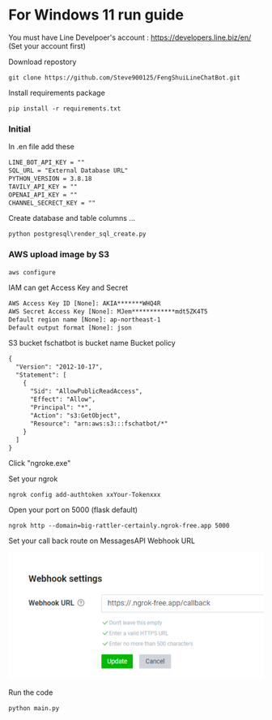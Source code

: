 # For Windows 11 run guide

You must have Line Develpoer's account :
https://developers.line.biz/en/
(Set your account first)

Download repostory
```
git clone https://github.com/Steve900125/FengShuiLineChatBot.git
```

Install requirements package
```
pip install -r requirements.txt
```



### Initial 
In .en file add these
```
LINE_BOT_API_KEY = ""
SQL_URL = "External Database URL"
PYTHON_VERSION = 3.8.18
TAVILY_API_KEY = ""
OPENAI_API_KEY = ""
CHANNEL_SECRECT_KEY = ""
```
Create database and table columns ...
```
python postgresql\render_sql_create.py  
```

### AWS upload image by S3

```
aws configure
```

IAM can get Access Key and Secret 


```
AWS Access Key ID [None]: AKIA*******WHQ4R
AWS Secret Access Key [None]: MJem************mdt5ZK4T5
Default region name [None]: ap-northeast-1
Default output format [None]: json
```

S3 bucket fschatbot is bucket name
Bucket policy
```
{
  "Version": "2012-10-17",
  "Statement": [
    {
      "Sid": "AllowPublicReadAccess",
      "Effect": "Allow",
      "Principal": "*",
      "Action": "s3:GetObject",
      "Resource": "arn:aws:s3:::fschatbot/*"
    }
  ]
}
```

Click "ngroke.exe"

Set your ngrok 
```
ngrok config add-authtoken xxYour-Tokenxxx
```

Open your port on 5000 (flask default)
```
ngrok http --domain=big-rattler-certainly.ngrok-free.app 5000
```

Set your call back route on MessagesAPI Webhook URL

![alt text](image.png)

Run the code
```
python main.py
```

